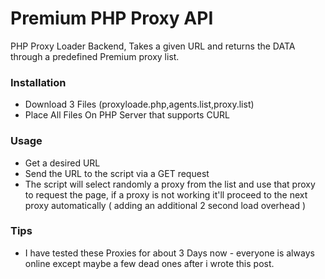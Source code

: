 # Premium PHP Proxy API
PHP Proxy Loader Backend, Takes a given URL and returns the DATA through a predefined Premium proxy list.   
   
### Installation   
* Download 3 Files (proxyloade.php,agents.list,proxy.list)    
* Place All Files On PHP Server that supports CURL    


### Usage   
* Get a desired URL   
* Send the URL to the script via a GET request   
* The script will select randomly a proxy from the list and use that proxy to request the page, if a proxy is not working it'll proceed to the next proxy automatically ( adding an additional 2 second load overhead )


### Tips  
* I have tested these Proxies for about 3 Days now - everyone is always online except maybe a few dead ones after i wrote this post.
